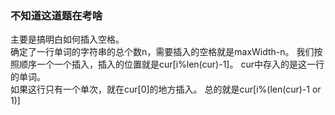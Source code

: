 ### 不知道这道题在考啥  
主要是搞明白如何插入空格。  
确定了一行单词的字符串的总个数n，需要插入的空格就是maxWidth-n。 我们按照顺序一个一个插入，插入的位置就是cur[i%len(cur)-1]。 cur中存入的是这一行的单词。  
如果这行只有一个单次，就在cur[0]的地方插入。 总的就是cur[i%(len(cur)-1 or 1)]  



